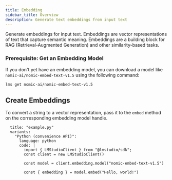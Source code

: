 ```yaml
---
title: Embedding
sidebar_title: Overview
description: Generate text embeddings from input text
---
```


Generate embeddings for input text. Embeddings are vector representations of text that capture semantic meaning. Embeddings are a building block for RAG (Retrieval-Augmented Generation) and other similarity-based tasks.

### Prerequisite: Get an Embedding Model

If you don't yet have an embedding model, you can download a model like `nomic-ai/nomic-embed-text-v1.5` using the following command:

```bash
lms get nomic-ai/nomic-embed-text-v1.5
```

## Create Embeddings

To convert a string to a vector representation, pass it to the `embed` method on the corresponding embedding model handle.

```lms_code_snippet
  title: "example.py"
  variants:
    "Python (convenience API)":
      language: python
      code: |
        import { LMStudioClient } from "@lmstudio/sdk";
        const client = new LMStudioClient()

        const model = client.embedding.model("nomic-embed-text-v1.5")

        const { embedding } = model.embed("Hello, world!")
```

